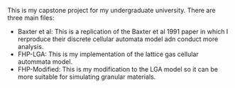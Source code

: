 This is my capstone project for my undergraduate university. 
There are three main files:

- Baxter et al: This is a replication of the Baxter et al 1991 paper in which I rerproduce their discrete cellular automata model adn conduct more analysis.
- FHP-LGA: This is my implementation of the lattice gas cellular autommata model.
- FHP-Modified: This is my modification to the LGA model so it can be more suitable for simulating granular materials.

